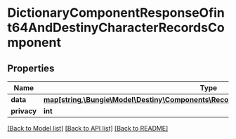 # DictionaryComponentResponseOfint64AndDestinyCharacterRecordsComponent

## Properties
Name | Type | Description | Notes
------------ | ------------- | ------------- | -------------
**data** | [**map[string,\Bungie\Model\Destiny\Components\Records\DestinyCharacterRecordsComponent]**](DestinyCharacterRecordsComponent.md) |  | [optional] 
**privacy** | **int** |  | [optional] 

[[Back to Model list]](../README.md#documentation-for-models) [[Back to API list]](../README.md#documentation-for-api-endpoints) [[Back to README]](../README.md)


